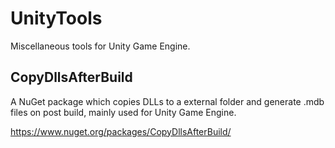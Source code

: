 # UnityTools

Miscellaneous tools for Unity Game Engine.

## CopyDllsAfterBuild

A NuGet package which copies DLLs to a external folder and generate .mdb files on post build, mainly used for Unity Game Engine.

https://www.nuget.org/packages/CopyDllsAfterBuild/

